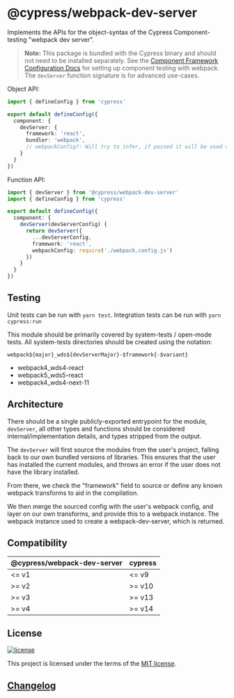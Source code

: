 # @cypress/webpack-dev-server

Implements the APIs for the object-syntax of the Cypress Component-testing "webpack dev server".

> **Note:** This package is bundled with the Cypress binary and should not need to be installed separately. See the [Component Framework Configuration Docs](https://docs.cypress.io/guides/component-testing/component-framework-configuration) for setting up component testing with webpack. The `devServer` function signature is for advanced use-cases.

Object API:

```ts
import { defineConfig } from 'cypress'

export default defineConfig({
  component: {
    devServer: {
      framework: 'react',
      bundler: 'webpack',
      // webpackConfig?: Will try to infer, if passed it will be used as is
    }
  }
})
```

Function API:

```ts
import { devServer } from '@cypress/webpack-dev-server'
import { defineConfig } from 'cypress'

export default defineConfig({
  component: {
    devServer(devServerConfig) {
      return devServer({
        ...devServerConfig,
        framework: 'react',
        webpackConfig: require('./webpack.config.js')
      })
    }
  }
})
```

## Testing

Unit tests can be run with `yarn test`. Integration tests can be run with `yarn cypress:run`

This module should be primarily covered by system-tests / open-mode tests. All system-tests directories should be created using the notation:

`webpack${major}_wds${devServerMajor}-$framework{-$variant}`

- webpack4_wds4-react
- webpack5_wds5-react
- webpack4_wds4-next-11

## Architecture

There should be a single publicly-exported entrypoint for the module, `devServer`, all other types and functions should be considered internal/implementation details, and types stripped from the output.

The `devServer` will first source the modules from the user's project, falling back to our own bundled versions of libraries. This ensures that the user has installed the current modules, and throws an error if the user does not have the library installed.

From there, we check the "framework" field to source or define any known webpack transforms to aid in the compilation.

We then merge the sourced config with the user's webpack config, and layer on our own transforms, and provide this to a webpack instance. The webpack instance used to create a webpack-dev-server, which is returned.

## Compatibility

| @cypress/webpack-dev-server | cypress |
| --------------------------- | ------- |
| <= v1                       | <= v9   |
| >= v2                       | >= v10  |
| >= v3                       | >= v13  |
| >= v4                       | >= v14  |

## License

[![license](https://img.shields.io/badge/license-MIT-green.svg)](https://github.com/cypress-io/cypress/blob/develop/LICENSE)

This project is licensed under the terms of the [MIT license](/LICENSE).

## [Changelog](./CHANGELOG.md)
